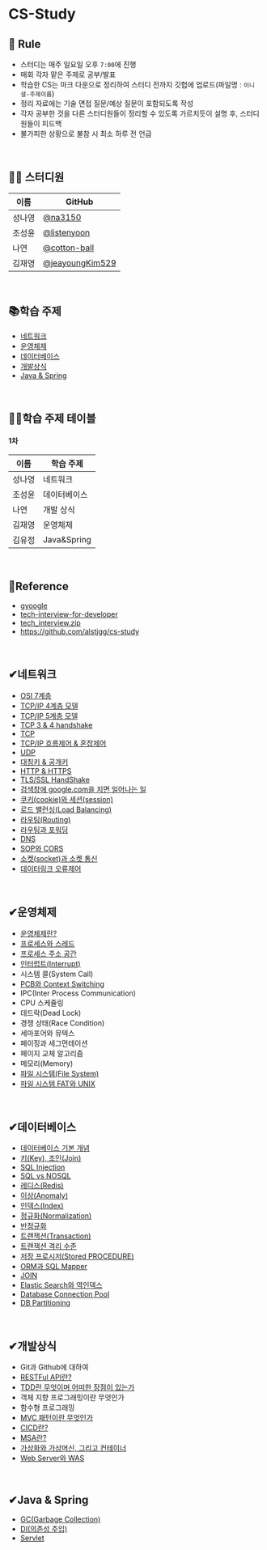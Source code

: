 # CS-Study

## 🙏 Rule

- 스터디는 매주 일요일 오후 `7:00`에 진행
- 매회 각자 맡은 주제로 공부/발표
- 학습한 CS는 마크 다운으로 정리하여 스터디 전까지 깃헙에 업로드(파일명 : `이니셜-주제이름`)
- 정리 자료에는 기술 면접 질문/예상 질문이 포함되도록 작성
- 각자 공부한 것을 다른 스터디원들이 정리할 수 있도록 가르치듯이 설명 후, 스터디원들이 피드백
- 불가피한 상황으로 불참 시 최소 하루 전 언급

<br>

## 👩‍💻 스터디원

| 이름   | GitHub                                       |
| ------ | -------------------------------------------- |
| 성나영 | [@na3150](https://github.com/na3150)         |
| 조성윤 | [@listenyoon](https://github.com/listenyoon) |
| 나연 | [@cotton-ball](https://github.com/cotton-ball) |
| 김재영 | [@jeayoungKim529](https://github.com/jeayoungKim529) |

<br>

## 📚학습 주제

- [네트워크](#네트워크)
- [운영체제](#운영체제)
- [데이터베이스](#데이터베이스)
- [개발상식](#개발상식)
- [Java & Spring](#java--spring)

<br>

## 💁‍♀️학습 주제 테이블

#### 1차

| 이름   | 학습 주제    |
| ------ | ------------ |
| 성나영 | 네트워크     |
| 조성윤 | 데이터베이스 |
| 나연   | 개발 상식    |
| 김재영 | 운영체제     |
| 김유정 | Java&Spring  |

<br>

## 📌Reference

- [gyoogle](https://gyoogle.dev/blog/)
- [tech-interview-for-developer](https://github.com/gyoogle/tech-interview-for-developer)
- [tech_interview.zip](https://github.com/4z7l/tech_interview.zip)
- https://github.com/alstjgg/cs-study

<br>

## ✔네트워크

- [OSI 7계층](https://github.com/SSWU-CS-Study/CS-Study/blob/main/%EB%84%A4%ED%8A%B8%EC%9B%8C%ED%81%AC/OSI%207%EA%B3%84%EC%B8%B5.md)
- [TCP/IP 4계층 모델](https://github.com/SSWU-CS-Study/CS-Study/blob/main/%EB%84%A4%ED%8A%B8%EC%9B%8C%ED%81%AC/SNY-TCPIP%204%EA%B3%84%EC%B8%B5%20%EB%AA%A8%EB%8D%B8.md)
- [TCP/IP 5계층 모델](https://github.com/SSWU-CS-Study/CS-Study/blob/main/%EB%84%A4%ED%8A%B8%EC%9B%8C%ED%81%AC/CSY-TCPIP%205%EA%B3%84%EC%B8%B5%20%EB%AA%A8%EB%8D%B8.md)
- [TCP 3 & 4 handshake](https://github.com/SSWU-CS-Study/CS-Study/blob/main/%EB%84%A4%ED%8A%B8%EC%9B%8C%ED%81%AC/SNY-TCP%20%203%20way%20handshake%20%26%204%20way%20handshake.md)
- [TCP](https://github.com/SSWU-CS-Study/CS-Study/blob/main/%EB%84%A4%ED%8A%B8%EC%9B%8C%ED%81%AC/CSY-TCP.md)
- [TCP/IP  흐름제어 & 혼잡제어](https://github.com/SSWU-CS-Study/CS-Study/blob/main/%EB%84%A4%ED%8A%B8%EC%9B%8C%ED%81%AC/SNY-TCPIP%20%ED%9D%90%EB%A6%84%EC%A0%9C%EC%96%B4%26%ED%98%BC%EC%9E%A1%EC%A0%9C%EC%96%B4.md)
- [UDP](https://github.com/SSWU-CS-Study/CS-Study/blob/main/%EB%84%A4%ED%8A%B8%EC%9B%8C%ED%81%AC/SNY-UDP.md)
- [대칭키 & 공개키](https://github.com/SSWU-CS-Study/CS-Study/blob/main/%EB%84%A4%ED%8A%B8%EC%9B%8C%ED%81%AC/SNY-%EB%8C%80%EC%B9%AD%ED%82%A4%EC%99%80%20%EA%B3%B5%EA%B0%9C%ED%82%A4.md)
- [HTTP & HTTPS](https://github.com/SSWU-CS-Study/CS-Study/blob/main/%EB%84%A4%ED%8A%B8%EC%9B%8C%ED%81%AC/SNY-HTTP%EC%99%80%20HTTPS.md)
- [TLS/SSL HandShake](https://github.com/SSWU-CS-Study/CS-Study/blob/main/%EB%84%A4%ED%8A%B8%EC%9B%8C%ED%81%AC/SNY-TLSSSL%20HandShake.md)
- [검색창에 google.com을 치면 일어나는 일](https://github.com/SSWU-CS-Study/CS-Study/blob/main/%EB%84%A4%ED%8A%B8%EC%9B%8C%ED%81%AC/type-google.md)
- [쿠키(cookie)와 세션(session)](https://github.com/SSWU-CS-Study/CS-Study/blob/main/%EB%84%A4%ED%8A%B8%EC%9B%8C%ED%81%AC/SNY-%EC%BF%A0%ED%82%A4(cookie)%EC%99%80%20%EC%84%B8%EC%85%98(session).md)
- [로드 밸런싱(Load Balancing)](https://github.com/SSWU-CS-Study/CS-Study/blob/main/%EB%84%A4%ED%8A%B8%EC%9B%8C%ED%81%AC/SNY-%EB%A1%9C%EB%93%9C%EB%B0%B8%EB%9F%B0%EC%8B%B1(Load%20Balancing).md)
- [라우팅(Routing)](https://github.com/SSWU-CS-Study/CS-Study/blob/main/%EB%84%A4%ED%8A%B8%EC%9B%8C%ED%81%AC/SNY-%EB%9D%BC%EC%9A%B0%ED%8C%85(Routing).md)
- [라우팅과 포워딩](https://github.com/SSWU-CS-Study/CS-Study/blob/main/%EB%84%A4%ED%8A%B8%EC%9B%8C%ED%81%AC/CSY-%EB%9D%BC%EC%9A%B0%ED%8C%85%EA%B3%BC%20%ED%8F%AC%EC%9B%8C%EB%94%A9.md)
- [DNS](https://github.com/SSWU-CS-Study/CS-Study/blob/main/%EB%84%A4%ED%8A%B8%EC%9B%8C%ED%81%AC/SNY-DNS.md)
- [SOP와 CORS](https://github.com/SSWU-CS-Study/CS-Study/blob/main/%EB%84%A4%ED%8A%B8%EC%9B%8C%ED%81%AC/cors.md)
- [소켓(socket)과 소켓 통신](https://github.com/SSWU-CS-Study/CS-Study/blob/main/%EB%84%A4%ED%8A%B8%EC%9B%8C%ED%81%AC/SNY-%EC%86%8C%EC%BC%93(Socket)%EA%B3%BC%20%EC%86%8C%EC%BC%93%20%ED%86%B5%EC%8B%A0.md)
- [데이터링크 오류제어](https://github.com/SSWU-CS-Study/CS-Study/blob/main/%EB%84%A4%ED%8A%B8%EC%9B%8C%ED%81%AC/CSY-%EB%8D%B0%EC%9D%B4%ED%84%B0%EB%A7%81%ED%81%AC%20%EC%98%A4%EB%A5%98%EC%A0%9C%EC%96%B4.md)
<br>

## ✔운영체제

- [운영체제란?](https://github.com/SSWU-CS-Study/CS-Study/blob/main/%EC%9A%B4%EC%98%81%EC%B2%B4%EC%A0%9C/KJY-01.%EC%9A%B4%EC%98%81%EC%B2%B4%EC%A0%9C.md)
- [프로세스와 스레드](https://github.com/SSWU-CS-Study/CS-Study/blob/main/%EC%9A%B4%EC%98%81%EC%B2%B4%EC%A0%9C/KJY-02.%ED%94%84%EB%A1%9C%EC%84%B8%EC%8A%A4(Process)%EC%99%80%20%EC%8A%A4%EB%A0%88%EB%93%9C(Thread).md)
- [프로세스 주소 공간](https://github.com/SSWU-CS-Study/CS-Study/blob/main/%EC%9A%B4%EC%98%81%EC%B2%B4%EC%A0%9C/SNY-%ED%94%84%EB%A1%9C%EC%84%B8%EC%8A%A4%20%EC%A3%BC%EC%86%8C%EA%B3%B5%EA%B0%84.md)
- [인터럽트(Interrupt)](https://github.com/SSWU-CS-Study/CS-Study/blob/main/%EC%9A%B4%EC%98%81%EC%B2%B4%EC%A0%9C/SNY-%EC%9D%B8%ED%84%B0%EB%9F%BD%ED%8A%B8(interrupt).md)
- 시스템 콜(System Call)
- [PCB와 Context Switching](https://github.com/SSWU-CS-Study/CS-Study/blob/main/%EC%9A%B4%EC%98%81%EC%B2%B4%EC%A0%9C/SNY-PCB%EC%99%80%20Context%20Switching.md)
- IPC(Inter Process Communication)
- CPU 스케쥴링
- 데드락(Dead Lock)
- 경쟁 상태(Race Condition)
- 세마포어와 뮤텍스
- 페이징과 세그먼테이션
- 페이지 교체 알고리즘
- 메모리(Memory)
- [파일 시스템(File System)](https://github.com/SSWU-CS-Study/CS-Study/blob/main/%EC%9A%B4%EC%98%81%EC%B2%B4%EC%A0%9C/CSY-%ED%8C%8C%EC%9D%BC%EA%B3%BC%20%ED%8C%8C%EC%9D%BC%EC%8B%9C%EC%8A%A4%ED%85%9C.md)
- [파일 시스템 FAT와 UNIX](https://github.com/SSWU-CS-Study/CS-Study/blob/main/%EC%9A%B4%EC%98%81%EC%B2%B4%EC%A0%9C/CSY-%ED%8C%8C%EC%9D%BC%EC%8B%9C%EC%8A%A4%ED%85%9C.md)

<br>

## ✔데이터베이스

- [데이터베이스 기본 개념](https://github.com/SSWU-CS-Study/CS-Study/blob/main/%EB%8D%B0%EC%9D%B4%ED%84%B0%EB%B2%A0%EC%9D%B4%EC%8A%A4/%EB%8D%B0%EC%9D%B4%ED%84%B0%EB%B2%A0%EC%9D%B4%EC%8A%A4%20%EA%B0%9C%EB%85%90.md)
- [키(Key), 조인(Join)](https://github.com/SSWU-CS-Study/CS-Study/blob/main/%EB%8D%B0%EC%9D%B4%ED%84%B0%EB%B2%A0%EC%9D%B4%EC%8A%A4/KEY%EC%99%80%20JOIN.md)
- [SQL Injection](https://github.com/SSWU-CS-Study/CS-Study/blob/main/%EB%8D%B0%EC%9D%B4%ED%84%B0%EB%B2%A0%EC%9D%B4%EC%8A%A4/SQL%20Injection.md)
- [SQL vs NOSQL](https://github.com/SSWU-CS-Study/CS-Study/blob/main/%EB%8D%B0%EC%9D%B4%ED%84%B0%EB%B2%A0%EC%9D%B4%EC%8A%A4/CSY_SQL%EA%B3%BC%20NoSQL.md)
- [레디스(Redis)](https://github.com/SSWU-CS-Study/CS-Study/blob/main/%EB%8D%B0%EC%9D%B4%ED%84%B0%EB%B2%A0%EC%9D%B4%EC%8A%A4/CSY_Redis.md)
- [이상(Anomaly)](https://github.com/SSWU-CS-Study/CS-Study/blob/main/%EB%8D%B0%EC%9D%B4%ED%84%B0%EB%B2%A0%EC%9D%B4%EC%8A%A4/%EC%9D%B4%EC%83%81(Anomaly).md)
- [인덱스(Index)](https://github.com/SSWU-CS-Study/CS-Study/blob/main/%EB%8D%B0%EC%9D%B4%ED%84%B0%EB%B2%A0%EC%9D%B4%EC%8A%A4/CSY_%EC%9D%B8%EB%8D%B1%EC%8A%A4(Index).md)
- [정규화(Normalization)](https://github.com/SSWU-CS-Study/CS-Study/blob/main/%EB%8D%B0%EC%9D%B4%ED%84%B0%EB%B2%A0%EC%9D%B4%EC%8A%A4/CSY_%EC%A0%95%EA%B7%9C%ED%99%94(Normalization).md)
- [반정규화](https://github.com/SSWU-CS-Study/CS-Study/blob/main/%EB%8D%B0%EC%9D%B4%ED%84%B0%EB%B2%A0%EC%9D%B4%EC%8A%A4/CSY-%EB%B0%98%EC%A0%95%EA%B7%9C%ED%99%94.md)
- [트랜잭션(Transaction)](https://github.com/SSWU-CS-Study/CS-Study/blob/main/%EB%8D%B0%EC%9D%B4%ED%84%B0%EB%B2%A0%EC%9D%B4%EC%8A%A4/CSY_%ED%8A%B8%EB%9E%9C%EC%9E%AD%EC%85%98.md)
- [트랜잭션 격리 수준](https://github.com/SSWU-CS-Study/CS-Study/blob/main/%EB%8D%B0%EC%9D%B4%ED%84%B0%EB%B2%A0%EC%9D%B4%EC%8A%A4/CSY_%ED%8A%B8%EB%9E%9C%EC%9E%AD%EC%85%98%20%EA%B3%A0%EB%A6%BD%20%EC%88%98%EC%A4%80.md)
- [저장 프로시저(Stored PROCEDURE)](https://github.com/SSWU-CS-Study/CS-Study/blob/main/%EB%8D%B0%EC%9D%B4%ED%84%B0%EB%B2%A0%EC%9D%B4%EC%8A%A4/CSY_%EC%A0%80%EC%9E%A5%20%ED%94%84%EB%A1%9C%EC%8B%9C%EC%A0%80.md)
- [ORM과 SQL Mapper](https://github.com/SSWU-CS-Study/CS-Study/blob/main/%EB%8D%B0%EC%9D%B4%ED%84%B0%EB%B2%A0%EC%9D%B4%EC%8A%A4/ORM%EA%B3%BCSQLMapper.md)
- [JOIN](https://github.com/SSWU-CS-Study/CS-Study/blob/main/%EB%8D%B0%EC%9D%B4%ED%84%B0%EB%B2%A0%EC%9D%B4%EC%8A%A4/join.md)
- [Elastic Search와 역인덱스](https://github.com/SSWU-CS-Study/CS-Study/blob/main/%EB%8D%B0%EC%9D%B4%ED%84%B0%EB%B2%A0%EC%9D%B4%EC%8A%A4/CSY-ElasticSearch%EC%99%80%20%EC%97%AD%EC%9D%B8%EB%8D%B1%EC%8A%A4.md)
- [Database Connection Pool](https://github.com/SSWU-CS-Study/CS-Study/blob/main/%EB%8D%B0%EC%9D%B4%ED%84%B0%EB%B2%A0%EC%9D%B4%EC%8A%A4/CSY-Database%20Connection%20Pool.md)
- [DB Partitioning](https://github.com/SSWU-CS-Study/CS-Study/blob/main/%EB%8D%B0%EC%9D%B4%ED%84%B0%EB%B2%A0%EC%9D%B4%EC%8A%A4/CSY-DB%20Partitioning.md)

<br>

## ✔개발상식

- Git과 Github에 대하여
- [RESTFul API란?](https://github.com/SSWU-CS-Study/CS-Study/blob/main/%EA%B0%9C%EB%B0%9C%EC%83%81%EC%8B%9D/CSY_RESTFul%20API.md)
- [TDD란 무엇이며 어떠한 장점이 있는가](https://github.com/SSWU-CS-Study/CS-Study/blob/main/%EA%B0%9C%EB%B0%9C%EC%83%81%EC%8B%9D/CSY-TDD%EB%9E%80%20%EB%AC%B4%EC%97%87%EC%9D%B8%EA%B0%80.md)
- 객체 지향 프로그래밍이란 무엇인가
- 함수형 프로그래밍
- [MVC 패턴이란 무엇인가](https://github.com/SSWU-CS-Study/CS-Study/blob/main/%EA%B0%9C%EB%B0%9C%EC%83%81%EC%8B%9D/topic1_MVC.md)
- [CICD란?](https://github.com/SSWU-CS-Study/CS-Study/blob/main/%EA%B0%9C%EB%B0%9C%EC%83%81%EC%8B%9D/SNY_CICD%EB%9E%80.md)
- [MSA란?](https://github.com/SSWU-CS-Study/CS-Study/blob/main/%EA%B0%9C%EB%B0%9C%EC%83%81%EC%8B%9D/SNY-MSA%EB%9E%80.md)
- [가상화와 가상머신, 그리고 컨테이너](https://github.com/SSWU-CS-Study/CS-Study/blob/main/%EA%B0%9C%EB%B0%9C%EC%83%81%EC%8B%9D/SNY-%EA%B0%80%EC%83%81%ED%99%94%EC%99%80%20%EA%B0%80%EC%83%81%EB%A8%B8%EC%8B%A0%2C%20%EA%B7%B8%EB%A6%AC%EA%B3%A0%20%EC%BB%A8%ED%85%8C%EC%9D%B4%EB%84%88.md)
- [Web Server와 WAS](https://github.com/SSWU-CS-Study/CS-Study/blob/main/%EA%B0%9C%EB%B0%9C%EC%83%81%EC%8B%9D/CSY-Web%20Server%EC%99%80%20WAS.md)

<br>

## ✔Java & Spring

- [GC(Garbage Collection)](https://github.com/SSWU-CS-Study/CS-Study/blob/main/Java_and_Spring/GC(GarbageCollection).md)
- [DI(의존성 주입)](https://github.com/SSWU-CS-Study/CS-Study/blob/main/Java_and_Spring/DI(DependecyInjection).md)
- [Servlet](https://github.com/SSWU-CS-Study/CS-Study/blob/main/Java_and_Spring/CSY-Servlet.md)
